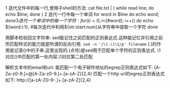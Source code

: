 ﻿
1 迭代文件中的每一行,使用子shell的方法:
cat file.txt | ( while read line; do echo $line; done )
2 迭代一行中每一个单词
for word in $line
do
  echo $word;
done
3 迭代一个单词中的每一个字符:
for ((i=0; i<${#word}; i++))
do
  echo ${word:i:1}; #每次迭代中利用${str:start:num}从字符串中提取一个字符
done


用脚本检验回文字符串:
sed能记住之前匹配的正则表达式.这种能记忆并引用之前所匹配样式的能力就是所谓的反向引用.
```sed -n '/\(.\)\1/p' filename```
\(.\)的作用是记录()中的子串.这里出现的.(点号)是sed用于匹配单个字符的正则表达式.
\1对应()中匹配的第一处内容,\1对应第二处匹配


解析文本中的email和url:
能匹配一个电子邮件地址的egrep正则表达式如下:
[A-Za-z0-9.]+@[A-Za-z0-9.]+\.[a-zA-Z]{2,4}
匹配一个http url的egrep正则表达式如下:
http://[a-zA-Z0-9\-\.]+\.[a-zA-Z]{2,4}






